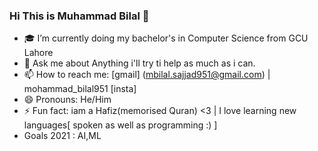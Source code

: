### Hi This is Muhammad Bilal 👋


- 🎓 I’m currently doing my bachelor's in Computer Science from GCU Lahore
- 💬 Ask me about Anything i'll try ti help as much as i can.
- 📫 How to reach me: [gmail]  (mbilal.sajjad951@gmail.com) | mohammad_bilal951 [insta]
- 😄 Pronouns: He/Him
- ⚡ Fun fact: iam a Hafiz(memorised Quran) <3 | I love learning new languages[ spoken as well as programming :) ]
- Goals 2021 : AI,ML
